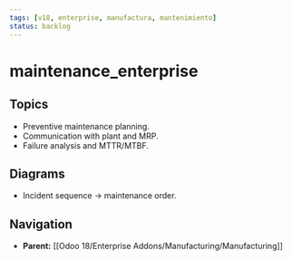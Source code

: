 ```yaml
---
tags: [v18, enterprise, manufactura, mantenimiento]
status: backlog
---
```

# maintenance_enterprise

## Topics
- Preventive maintenance planning.
- Communication with plant and MRP.
- Failure analysis and MTTR/MTBF.

## Diagrams
- Incident sequence -> maintenance order.








## Navigation
- **Parent:** [[Odoo 18/Enterprise Addons/Manufacturing/Manufacturing]]
